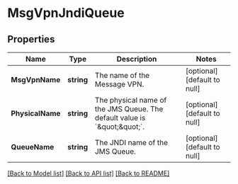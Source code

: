 # MsgVpnJndiQueue

## Properties
Name | Type | Description | Notes
------------ | ------------- | ------------- | -------------
**MsgVpnName** | **string** | The name of the Message VPN. | [optional] [default to null]
**PhysicalName** | **string** | The physical name of the JMS Queue. The default value is &#x60;\&quot;\&quot;&#x60;. | [optional] [default to null]
**QueueName** | **string** | The JNDI name of the JMS Queue. | [optional] [default to null]

[[Back to Model list]](../README.md#documentation-for-models) [[Back to API list]](../README.md#documentation-for-api-endpoints) [[Back to README]](../README.md)


